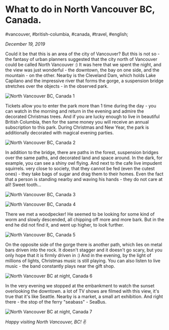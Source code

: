 # What to do in North Vancouver BC, Canada.

#vancouver, #british-columbia, #canada, #travel, #english;

_December 19, 2019_

Could it be that this is an area of ​​the city of Vancouver? But this is not so - the fantasy of urban planners suggested that the city north of Vancouver could be called North Vancouver :) It was here that we spent the night, and the view was just wonderful - the downtown, the bay on one side, and the mountain - on the other. Nearby is the Cleveland Dam, which holds Lake Capilano and the impressive river that forms the gorge, a suspension bridge stretches over the objects - in the observed park.

![North Vancouver BC, Canada 1](/images/what-to-do-in-north-vancouver-bc-canada/1.jpg "North Vancouver BC, Canada 1")

Tickets allow you to enter the park more than 1 time during the day - you can watch in the morning and return in the evening and admire the decorated Christmas trees. And if you are lucky enough to live in beautiful British Columbia, then for the same money you will receive an annual subscription to this park. During Christmas and New Year, the park is additionally decorated with magical evening parties.

![North Vancouver BC, Canada 2](/images/what-to-do-in-north-vancouver-bc-canada/2.jpg "North Vancouver BC, Canada 2")

In addition to the bridge, there are paths in the forest, suspension bridges over the same paths, and decorated land and space around. In the dark, for example, you can see a shiny owl flying. And next to the cafe live impudent squirrels. very close to society, that they cannot be fed (even the cutest ones) - they take bags of sugar and drag them to their homes. Even the fact that a person is standing nearby and waving his hands - they do not care at all! Sweet tooth…

![North Vancouver BC, Canada 3](/images/what-to-do-in-north-vancouver-bc-canada/3.jpg "North Vancouver BC, Canada 3")

![North Vancouver BC, Canada 4](/images/what-to-do-in-north-vancouver-bc-canada/4.jpg "North Vancouver BC, Canada 4")

There we met a woodpecker! He seemed to be looking for some kind of worm and slowly descended, all chipping off more and more bark. But in the end he did not find it, and went up higher, to look further.

![North Vancouver BC, Canada 5](/images/what-to-do-in-north-vancouver-bc-canada/5.jpg "North Vancouver BC, Canada 5")

On the opposite side of the gorge there is another path, which lies on metal bars driven into the rock. It doesn't stagger and it doesn't go scary, but you only hope that it is firmly driven in :) And in the evening, by the light of millions of lights, Christmas music is still playing. You can also listen to live music - the band constantly plays near the gift shop.

![North Vancouver BC at night, Canada 6](/images/what-to-do-in-north-vancouver-bc-canada/6.jpg "North Vancouver BC at night, Canada 6")

In the very evening we stopped at the embankment to watch the sunset overlooking the downtown. a lot of TV shows are filmed with this view, it's true that it's like Seattle. Nearby is a market, a small art exhibition. And right there - the stop of the ferry "seabass" - SeaBus.

![North Vancouver BC at night, Canada 7](/images/what-to-do-in-north-vancouver-bc-canada/7.jpg "North Vancouver BC at night, Canada 7")

_Happy visiting North Vancouver, BC!_ :v:
